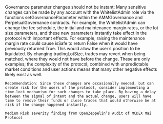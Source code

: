 Governance parameter changes should not be instant: Many sensitive changes can be made by any account with the WhitelistAdmin role via the functions setGovernanceParameter within the AMMGovernance and PerpetualGovernance contracts. For example, the WhitelistAdmin can change the fee schedule, the initial and maintenance margin rates, or the lot size parameters, and these new parameters instantly take effect in the protocol with important effects. For example, raising the maintenance margin rate could cause isSafe to return False when it would have previously returned True. This would allow the user’s position to be liquidated. By changing tradingLotSize, trades may revert when being matched, where they would not have before the change. These are only examples; the complexity of the protocol, combined with unpredictable market conditions and user actions means that many other negative effects likely exist as well.

    Recommendation: Since these changes are occasionally needed, but can create risk for the users of the protocol, consider implementing a time-lock mechanism for such changes to take place. By having a delay between the signal of intent and the actual change, users will have time to remove their funds or close trades that would otherwise be at risk if the change happened instantly. 

    Medium Risk severity finding from OpenZeppelin’s Audit of MCDEX Mai Protocol